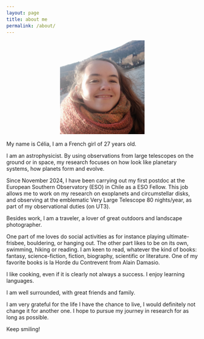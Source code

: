 ```yaml
---
layout: page
title: about me
permalink: /about/
---
```

<p align="center">
<img src="/fig/celia_desgrange_adulte.jpg" width="222" >
</p>

My name is Célia, I am a French girl of 27 years old.

I am an astrophysicist. By using observations from large telescopes on the ground or in space, my research focuses on how look like planetary systems, how planets form and evolve.

Since November 2024, I have been carrying out my first postdoc at the European Southern Observatory (ESO) in Chile as a ESO Fellow. This job allows me to work on my research on exoplanets and circumstellar disks, and observing at the emblematic Very Large Telescope 80 nights/year, as part of my observational duties (on UT3).

Besides work, I am a traveler, a lover of great outdoors and landscape photographer.

One part of me loves do social activities as for instance playing ultimate-frisbee, bouldering, or hanging out. The other part likes to be on its own, swimming, hiking or reading. I am keen to read, whatever the kind of books: fantasy, science-fiction, fiction, biography, scientific or literature. One of my favorite books is la Horde du Contrevent from Alain Damasio. 

I like cooking, even if it is clearly not always a success. I enjoy learning languages. 

I am well surrounded, with great friends and family.

I am very grateful for the life I have the chance to live, I would definitely not change it for another one. 
I hope to pursue my journey in research for as long as possible. 

Keep smiling!
<br>
